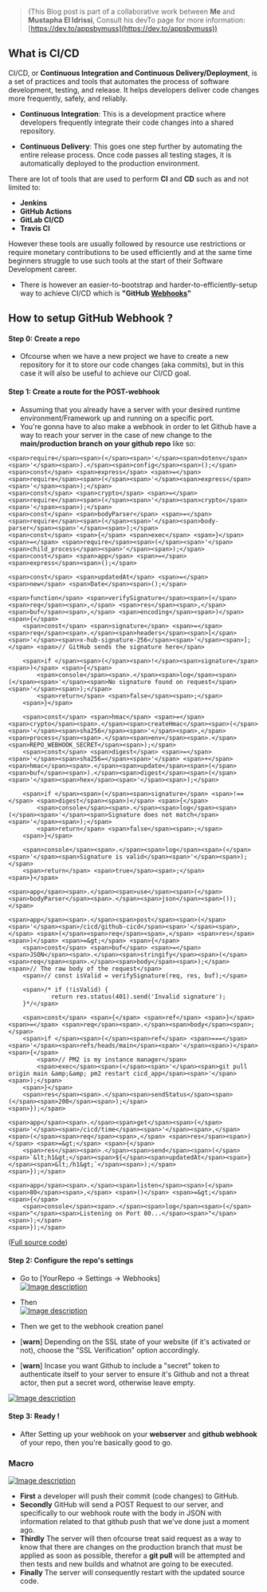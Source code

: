 > (This Blog post is part of a collaborative work between **Me** and **Mustapha El Idrissi**, Consult his devTo page for more information: [https://dev.to/appsbymuss](https://dev.to/appsbymuss))

## [](https://dev.to/techlabma/github-webhook-cicd-step-by-step-guide-1j6g?context=digest#what-is-cicd)What is CI/CD

CI/CD, or **Continuous Integration and Continuous Delivery/Deployment**, is a set of practices and tools that automates the process of software development, testing, and release. It helps developers deliver code changes more frequently, safely, and reliably.

-   **Continuous Integration**: This is a development practice where developers frequently integrate their code changes into a shared repository.
    
-   **Continuous Delivery**: This goes one step further by automating the entire release process. Once code passes all testing stages, it is automatically deployed to the production environment.
    

There are lot of tools that are used to perform **CI** and **CD** such as and not limited to:

-   **Jenkins**
-   **GitHub Actions**
-   **GitLab CI/CD**
-   **Travis CI**

However these tools are usually followed by resource use restrictions or require monetary contributions to be used efficiently and at the same time beginners struggle to use such tools at the start of their Software Development career.

-   There is however an easier-to-bootstrap and harder-to-efficiently-setup way to achieve CI/CD which is **"GitHub [Webhooks](https://www.youtube.com/watch?v=Q_VPL6KrH2o)"**

## [](https://dev.to/techlabma/github-webhook-cicd-step-by-step-guide-1j6g?context=digest#how-to-setup-github-webhook-)How to setup GitHub Webhook ?

#### [](https://dev.to/techlabma/github-webhook-cicd-step-by-step-guide-1j6g?context=digest#step-0-create-a-repo)Step 0: Create a repo

-   Ofcourse when we have a new project we have to create a new repository for it to store our code changes (aka commits), but in this case it will also be useful to achieve our CI/CD goal.

#### [](https://dev.to/techlabma/github-webhook-cicd-step-by-step-guide-1j6g?context=digest#step-1-create-a-route-for-the-postwebhook)Step 1: Create a route for the POST-webhook

-   Assuming that you already have a server with your desired runtime environment/Framework up and running on a specific port.
-   You're gonna have to also make a webhook in order to let Github have a way to reach your server in the case of new change to the **main/production branch on your github repo** like so:

```
<span>require</span><span>(</span><span>'</span><span>dotenv</span><span>'</span><span>).</span><span>config</span><span>();</span>
<span>const</span> <span>express</span> <span>=</span> <span>require</span><span>(</span><span>'</span><span>express</span><span>'</span><span>);</span>
<span>const</span> <span>crypto</span> <span>=</span> <span>require</span><span>(</span><span>'</span><span>crypto</span><span>'</span><span>);</span>
<span>const</span> <span>bodyParser</span> <span>=</span> <span>require</span><span>(</span><span>'</span><span>body-parser</span><span>'</span><span>);</span>
<span>const</span> <span>{</span> <span>exec</span> <span>}</span> <span>=</span> <span>require</span><span>(</span><span>'</span><span>child_process</span><span>'</span><span>);</span>
<span>const</span> <span>app</span> <span>=</span> <span>express</span><span>();</span>

<span>const</span> <span>updatedAt</span> <span>=</span> <span>new</span> <span>Date</span><span>();</span>

<span>function</span> <span>verifySignature</span><span>(</span><span>req</span><span>,</span> <span>res</span><span>,</span> <span>buf</span><span>,</span> <span>encoding</span><span>)</span> <span>{</span>
    <span>const</span> <span>signature</span> <span>=</span> <span>req</span><span>.</span><span>headers</span><span>[</span><span>'</span><span>x-hub-signature-256</span><span>'</span><span>];</span> <span>// GitHub sends the signature here</span>

    <span>if </span><span>(</span><span>!</span><span>signature</span><span>)</span> <span>{</span>
        <span>console</span><span>.</span><span>log</span><span>(</span><span>'</span><span>No signature found on request</span><span>'</span><span>);</span>
        <span>return</span> <span>false</span><span>;</span>
    <span>}</span>

    <span>const</span> <span>hmac</span> <span>=</span> <span>crypto</span><span>.</span><span>createHmac</span><span>(</span><span>'</span><span>sha256</span><span>'</span><span>,</span> <span>process</span><span>.</span><span>env</span><span>.</span><span>REPO_WEBHOOK_SECRET</span><span>);</span>
    <span>const</span> <span>digest</span> <span>=</span> <span>'</span><span>sha256=</span><span>'</span> <span>+</span> <span>hmac</span><span>.</span><span>update</span><span>(</span><span>buf</span><span>).</span><span>digest</span><span>(</span><span>'</span><span>hex</span><span>'</span><span>);</span>

    <span>if </span><span>(</span><span>signature</span> <span>!==</span> <span>digest</span><span>)</span> <span>{</span>
        <span>console</span><span>.</span><span>log</span><span>(</span><span>'</span><span>Signature does not match</span><span>'</span><span>);</span>
        <span>return</span> <span>false</span><span>;</span>
    <span>}</span>

    <span>console</span><span>.</span><span>log</span><span>(</span><span>'</span><span>Signature is valid</span><span>'</span><span>);</span>
    <span>return</span> <span>true</span><span>;</span>
<span>}</span>

<span>app</span><span>.</span><span>use</span><span>(</span><span>bodyParser</span><span>.</span><span>json</span><span>());</span>

<span>app</span><span>.</span><span>post</span><span>(</span><span>'</span><span>/cicd/github-cicd</span><span>'</span><span>,</span> <span>(</span><span>req</span><span>,</span> <span>res</span><span>)</span> <span>=&gt;</span> <span>{</span>
    <span>const</span> <span>buf</span> <span>=</span> <span>JSON</span><span>.</span><span>stringify</span><span>(</span><span>req</span><span>.</span><span>body</span><span>);</span> <span>// The raw body of the request</span>
    <span>// const isValid = verifySignature(req, res, buf);</span>

    <span>/* if (!isValid) {
            return res.status(401).send('Invalid signature');
    }*/</span>

    <span>const</span> <span>{</span> <span>ref</span> <span>}</span> <span>=</span> <span>req</span><span>.</span><span>body</span><span>;</span>
    <span>if </span><span>(</span><span>ref</span> <span>===</span> <span>'</span><span>refs/heads/main</span><span>'</span><span>)</span> <span>{</span>
        <span>// PM2 is my instance manager</span>
        <span>exec</span><span>(</span><span>'</span><span>git pull origin main &amp;&amp; pm2 restart cicd_app</span><span>'</span><span>);</span>
    <span>}</span>
    <span>res</span><span>.</span><span>sendStatus</span><span>(</span><span>200</span><span>);</span>
<span>});</span>

<span>app</span><span>.</span><span>get</span><span>(</span><span>'</span><span>/cicd/time</span><span>'</span><span>,</span> <span>(</span><span>req</span><span>,</span> <span>res</span><span>)</span> <span>=&gt;</span> <span>{</span>
    <span>res</span><span>.</span><span>send</span><span>(</span><span>`&lt;h1&gt;</span><span>${</span><span>updatedAt</span><span>}</span><span>&lt;/h1&gt;`</span><span>);</span>
<span>});</span>

<span>app</span><span>.</span><span>listen</span><span>(</span><span>80</span><span>,</span> <span>()</span> <span>=&gt;</span> <span>{</span>
    <span>console</span><span>.</span><span>log</span><span>(</span><span>"</span><span>Listening on Port 80...</span><span>"</span><span>);</span>
<span>});</span>
```

([Full source code](https://github.com/0xW3ston/ci_cd_basics))

#### [](https://dev.to/techlabma/github-webhook-cicd-step-by-step-guide-1j6g?context=digest#step-2-configure-the-repos-settings)Step 2: Configure the repo's settings

-   Go to \[YourRepo -> Settings -> Webhooks\]  
    [![Image description](https://media2.dev.to/dynamic/image/width=800%2Cheight=%2Cfit=scale-down%2Cgravity=auto%2Cformat=auto/https%3A%2F%2Fdev-to-uploads.s3.amazonaws.com%2Fuploads%2Farticles%2F1ylrjzqbebg5ut9mcjdg.png)](https://media2.dev.to/dynamic/image/width=800%2Cheight=%2Cfit=scale-down%2Cgravity=auto%2Cformat=auto/https%3A%2F%2Fdev-to-uploads.s3.amazonaws.com%2Fuploads%2Farticles%2F1ylrjzqbebg5ut9mcjdg.png)
    
-   Then  
    [![Image description](https://media2.dev.to/dynamic/image/width=800%2Cheight=%2Cfit=scale-down%2Cgravity=auto%2Cformat=auto/https%3A%2F%2Fdev-to-uploads.s3.amazonaws.com%2Fuploads%2Farticles%2Fq8kx2eo2055ujnbi897q.png)](https://media2.dev.to/dynamic/image/width=800%2Cheight=%2Cfit=scale-down%2Cgravity=auto%2Cformat=auto/https%3A%2F%2Fdev-to-uploads.s3.amazonaws.com%2Fuploads%2Farticles%2Fq8kx2eo2055ujnbi897q.png)
    
-   Then we get to the webhook creation panel
    
-   \[**warn**\] Depending on the SSL state of your website (if it's activated or not), choose the "SSL Verification" option accordingly.
    
-   \[**warn**\] Incase you want Github to include a "secret" token to authenticate itself to your server to ensure it's Github and not a threat actor, then put a secret word, otherwise leave empty. 
    

[![Image description](https://media2.dev.to/dynamic/image/width=800%2Cheight=%2Cfit=scale-down%2Cgravity=auto%2Cformat=auto/https%3A%2F%2Fdev-to-uploads.s3.amazonaws.com%2Fuploads%2Farticles%2Fmv6wd4cpwaobh67h7hkm.png)](https://media2.dev.to/dynamic/image/width=800%2Cheight=%2Cfit=scale-down%2Cgravity=auto%2Cformat=auto/https%3A%2F%2Fdev-to-uploads.s3.amazonaws.com%2Fuploads%2Farticles%2Fmv6wd4cpwaobh67h7hkm.png)

#### [](https://dev.to/techlabma/github-webhook-cicd-step-by-step-guide-1j6g?context=digest#step-3-ready-)Step 3: Ready !

-   After Setting up your webhook on your **webserver** and **github webhook** of your repo, then you're basically good to go.

### [](https://dev.to/techlabma/github-webhook-cicd-step-by-step-guide-1j6g?context=digest#macro)Macro

[![Image description](https://media2.dev.to/dynamic/image/width=800%2Cheight=%2Cfit=scale-down%2Cgravity=auto%2Cformat=auto/https%3A%2F%2Fdev-to-uploads.s3.amazonaws.com%2Fuploads%2Farticles%2Faj7a380u8nvbw468fmew.png)](https://media2.dev.to/dynamic/image/width=800%2Cheight=%2Cfit=scale-down%2Cgravity=auto%2Cformat=auto/https%3A%2F%2Fdev-to-uploads.s3.amazonaws.com%2Fuploads%2Farticles%2Faj7a380u8nvbw468fmew.png)

-   **First** a developer will push their commit (code changes) to GitHub.
-   **Secondly** GitHub will send a POST Request to our server, and specifically to our webhook route with the body in JSON with information related to that github push that we've done just a moment ago.
-   **Thirdly** The server will then ofcourse treat said request as a way to know that there are changes on the production branch that must be applied as soon as possible, therefor a **git pull** will be attempted and then tests and new builds and whatnot are going to be executed.
-   **Finally** The server will consequently restart with the updated source code.
